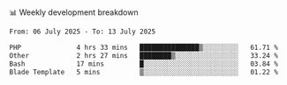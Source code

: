 📊 Weekly development breakdown
<!--START_SECTION:waka-->

```txt
From: 06 July 2025 - To: 13 July 2025

PHP              4 hrs 33 mins   ███████████████▒░░░░░░░░░   61.71 %
Other            2 hrs 27 mins   ████████▒░░░░░░░░░░░░░░░░   33.24 %
Bash             17 mins         █░░░░░░░░░░░░░░░░░░░░░░░░   03.84 %
Blade Template   5 mins          ▒░░░░░░░░░░░░░░░░░░░░░░░░   01.22 %
```

<!--END_SECTION:waka-->
